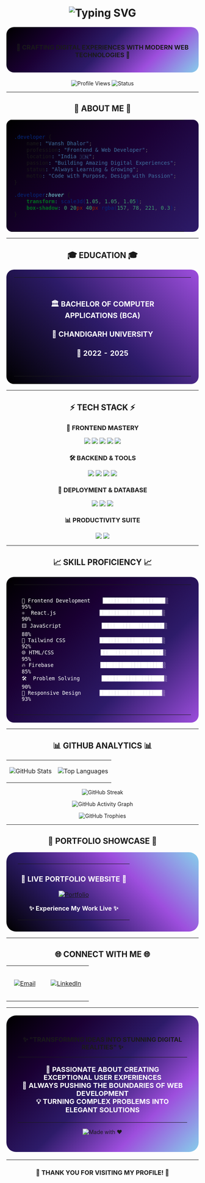<!-- 🌟 VANSH DHALOR - ULTRA MODERN 3D GITHUB PROFILE 🌟 -->

<div align="center">

# <img src="https://readme-typing-svg.herokuapp.com?font=Orbitron&size=45&duration=3000&pause=1000&color=9D4EDD&background=000000&center=true&vCenter=true&multiline=true&width=800&height=100&lines=VANSH+DHALOR;FRONTEND+%26+WEB+DEVELOPER" alt="Typing SVG" />

<div style="background: linear-gradient(135deg, #000000 0%, #1a0033 25%, #2d1b69 50%, #9d4edd 75%, #87ceeb 100%); padding: 20px; border-radius: 20px; margin: 20px 0;">

### 🚀 **CRAFTING DIGITAL EXPERIENCES WITH MODERN WEB TECHNOLOGIES** 🚀

</div>

![Profile Views](https://komarev.com/ghpvc/?username=vansh-frontend&style=for-the-badge&color=9d4edd&label=PROFILE+VIEWS)
![Status](https://img.shields.io/badge/STATUS-AVAILABLE%20FOR%20HIRE-87ceeb?style=for-the-badge&logo=checkmarx&logoColor=white)

</div>

---

<div align="center">

## 🌟 **ABOUT ME** 🌟

<table style="border: none; background: linear-gradient(135deg, #000000, #1a0033, #2d1b69); border-radius: 15px;">
<tr>
<td style="border: none; padding: 20px;">

```css
.developer {
    name: "Vansh Dhalor";
    profession: "Frontend & Web Developer";
    location: "India 🇮🇳";
    passion: "Building Amazing Digital Experiences";
    status: "Always Learning & Growing";
    motto: "Code with Purpose, Design with Passion";
}

.developer:hover {
    transform: scale3d(1.05, 1.05, 1.05);
    box-shadow: 0 20px 40px rgba(157, 78, 221, 0.3);
}
```

</td>
</tr>
</table>

</div>

---

<div align="center">

## 🎓 **EDUCATION** 🎓

<table style="width: 100%; background: linear-gradient(45deg, #000000, #2d1b69, #9d4edd); border-radius: 20px; padding: 20px;">
<tr>
<td align="center" style="border: none; color: white; padding: 30px;">

### 🏛️ **BACHELOR OF COMPUTER APPLICATIONS (BCA)**
### 🏫 **CHANDIGARH UNIVERSITY**
### 📅 **2022 - 2025**

</td>
</tr>
</table>

</div>

---

<div align="center">

## ⚡ **TECH STACK** ⚡

### 🎨 **FRONTEND MASTERY**
<p>
<img src="https://img.shields.io/badge/HTML5-E34F26?style=for-the-badge&logo=html5&logoColor=white&labelColor=000000" />
<img src="https://img.shields.io/badge/CSS3-1572B6?style=for-the-badge&logo=css3&logoColor=white&labelColor=000000" />
<img src="https://img.shields.io/badge/JavaScript-F7DF1E?style=for-the-badge&logo=javascript&logoColor=black&labelColor=000000" />
<img src="https://img.shields.io/badge/React-61DAFB?style=for-the-badge&logo=react&logoColor=black&labelColor=000000" />
<img src="https://img.shields.io/badge/Tailwind_CSS-38B2AC?style=for-the-badge&logo=tailwind-css&logoColor=white&labelColor=000000" />
</p>

### 🛠️ **BACKEND & TOOLS**
<p>
<img src="https://img.shields.io/badge/EJS-B4CA65?style=for-the-badge&logo=ejs&logoColor=black&labelColor=000000" />
<img src="https://img.shields.io/badge/Firebase-FFCA28?style=for-the-badge&logo=firebase&logoColor=black&labelColor=000000" />
<img src="https://img.shields.io/badge/Git-F05032?style=for-the-badge&logo=git&logoColor=white&labelColor=000000" />
<img src="https://img.shields.io/badge/GitHub-181717?style=for-the-badge&logo=github&logoColor=white&labelColor=000000" />
</p>

### 🚀 **DEPLOYMENT & DATABASE**
<p>
<img src="https://img.shields.io/badge/Netlify-00C7B7?style=for-the-badge&logo=netlify&logoColor=white&labelColor=000000" />
<img src="https://img.shields.io/badge/Vercel-000000?style=for-the-badge&logo=vercel&logoColor=white&labelColor=9d4edd" />
<img src="https://img.shields.io/badge/SQL-336791?style=for-the-badge&logo=postgresql&logoColor=white&labelColor=000000" />
</p>

### 📊 **PRODUCTIVITY SUITE**
<p>
<img src="https://img.shields.io/badge/Google%20Sheets-34A853?style=for-the-badge&logo=google-sheets&logoColor=white&labelColor=000000" />
<img src="https://img.shields.io/badge/Microsoft%20Excel-217346?style=for-the-badge&logo=microsoft-excel&logoColor=white&labelColor=000000" />
</p>

</div>

---

<div align="center">

## 📈 **SKILL PROFICIENCY** 📈

<table style="width: 100%; background: linear-gradient(135deg, #000000, #1a0033, #2d1b69, #9d4edd); border-radius: 20px; padding: 20px;">
<tr>
<td style="border: none; color: white; padding: 20px;">

```text
🎨 Frontend Development    ████████████████████░   95%
⚛️  React.js              ████████████████████░   90%
🟨 JavaScript             ████████████████████░   88%
🎯 Tailwind CSS           ████████████████████░   92%
🌐 HTML/CSS               ████████████████████░   95%
🔥 Firebase               ████████████████████░   85%
🛠️  Problem Solving       ████████████████████░   90%
📱 Responsive Design      ████████████████████░   93%
```

</td>
</tr>
</table>

</div>

---

<div align="center">

## 📊 **GITHUB ANALYTICS** 📊

<table style="border: none;">
<tr>
<td style="border: none;">

![GitHub Stats](https://github-readme-stats.vercel.app/api?username=vansh-frontend&show_icons=true&theme=tokyonight&hide_border=true&border_radius=20&bg_color=000000&title_color=9d4edd&icon_color=87ceeb&text_color=ffffff&ring_color=9d4edd)

</td>
<td style="border: none;">

![Top Languages](https://github-readme-stats.vercel.app/api/top-langs/?username=vansh-frontend&layout=compact&theme=tokyonight&hide_border=true&border_radius=20&bg_color=000000&title_color=9d4edd&text_color=ffffff)

</td>
</tr>
</table>

![GitHub Streak](https://streak-stats.demolab.com?user=vansh-frontend&theme=tokyonight&hide_border=true&border_radius=20&background=000000&ring=9d4edd&fire=87ceeb&currStreakLabel=ffffff&sideLabels=9d4edd&currStreakNum=87ceeb&sideNums=ffffff&dates=ffffff)

![GitHub Activity Graph](https://github-readme-activity-graph.vercel.app/graph?username=vansh-frontend&theme=tokyo-night&hide_border=true&bg_color=000000&color=9d4edd&line=87ceeb&point=ffffff&area=true&area_color=2d1b69)

![GitHub Trophies](https://github-profile-trophy.vercel.app/?username=vansh-frontend&theme=tokyonight&no-frame=true&no-bg=false&margin-w=4&row=1&column=6&title=Stars,Followers,Commits,Repositories,MultipleLang,PullRequest)

</div>

---

<div align="center">

## 🌟 **PORTFOLIO SHOWCASE** 🌟

<table style="background: linear-gradient(45deg, #000000, #2d1b69, #9d4edd, #87ceeb); border-radius: 25px; padding: 30px;">
<tr>
<td align="center" style="border: none; color: white;">

### 🚀 **LIVE PORTFOLIO WEBSITE** 🚀
[![Portfolio](https://img.shields.io/badge/🌐_VISIT_PORTFOLIO-vansh--dhalor.netlify.app-9d4edd?style=for-the-badge&logo=vercel&logoColor=white&labelColor=000000)](https://vansh-dhalor.netlify.app)

**✨ Experience My Work Live ✨**

</td>
</tr>
</table>

</div>

---

<div align="center">

## 🌐 **CONNECT WITH ME** 🌐

<table style="border: none;">
<tr>
<td align="center" style="border: none; padding: 20px;">

[![Email](https://img.shields.io/badge/📧_EMAIL-vanshdhalor4@gmail.com-D14836?style=for-the-badge&logo=gmail&logoColor=white&labelColor=000000)](mailto:vanshdhalor4@gmail.com)

</td>
<td align="center" style="border: none; padding: 20px;">

[![LinkedIn](https://img.shields.io/badge/💼_LINKEDIN-vanshdhalor-0077B5?style=for-the-badge&logo=linkedin&logoColor=white&labelColor=000000)](https://linkedin.com/in/vanshdhalor)

</td>
</tr>
</table>

</div>

---

<div align="center" style="background: linear-gradient(135deg, #000000, #1a0033, #2d1b69, #9d4edd, #87ceeb); padding: 30px; border-radius: 25px; margin: 20px 0;">

### ✨ **"TRANSFORMING IDEAS INTO STUNNING DIGITAL REALITIES"** ✨

<table style="border: none;">
<tr>
<td style="border: none; text-align: center; color: white; font-size: 18px;">

**🎯 PASSIONATE ABOUT CREATING EXCEPTIONAL USER EXPERIENCES**  
**🚀 ALWAYS PUSHING THE BOUNDARIES OF WEB DEVELOPMENT**  
**💡 TURNING COMPLEX PROBLEMS INTO ELEGANT SOLUTIONS**

</td>
</tr>
</table>

![Made with ❤️](https://img.shields.io/badge/Made%20with%20❤️%20by-Vansh%20Dhalor-9d4edd?style=for-the-badge&logo=github&logoColor=white&labelColor=000000)

</div>

---

<div align="center">

### 🌟 **THANK YOU FOR VISITING MY PROFILE!** 🌟

</div>
